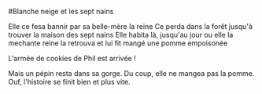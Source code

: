#Blanche neige et les sept nains

Elle ce fesa bannir par sa belle-mère la reine
Ce perda dans la forêt jusqu'à trouver la maison des sept nains
Elle habita là, jusqu'au jour ou elle la mechante reine la retrouva et lui fit mangé une pomme empoisonée


L'armée de cookies de Phil est arrivée !

Mais un pépin resta dans sa gorge.
Du coup, elle ne mangea pas la pomme.
Ouf, l'histoire se finit bien et plus vite.

